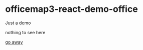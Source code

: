 # officemap3-react-demo-office

Just a demo

nothing to see here

[go away](https://github.com/nicholasxuu/officemap3-react)
